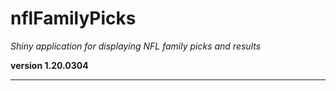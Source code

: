 # nflFamilyPicks

*Shiny application for displaying NFL family picks and results*

**version 1.20.0304**

----------
